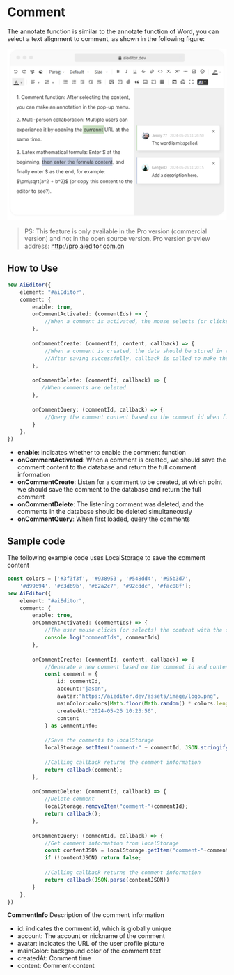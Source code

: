 #  Comment

The annotate function is similar to the annotate function of Word, you can select a text alignment to comment, as shown in the following figure:

![](../assets/image/comment-en.png)

>PS: This feature is only available in the Pro version (commercial version) and not in the open source version. Pro version preview address: http://pro.aieditor.com.cn
## How to Use

```typescript
new AiEditor({
    element: "#aiEditor",
    comment: {
        enable: true,
        onCommentActivated: (commentIds) => {
            //When a comment is activated, the mouse selects (or clicks) on a piece of flagged content
        },

        onCommentCreate: (commentId, content, callback) => {
            //When a comment is created, the data should be stored in the database via an http request
            //After saving successfully, callback is called to make the comment valid
        },

        onCommentDelete: (commentId, callback) => {
           //When comments are deleted
        },

        onCommentQuery: (commentId, callback) => {
            //Query the comment content based on the comment id when first loaded
        }
    },
})
```

- **enable**: indicates whether to enable the comment function
- **onCommentActivated**: When a comment is created, we should save the comment content to the database and return the full comment information
- **onCommentCreate**: Listen for a comment to be created, at which point we should save the comment to the database and return the full comment
- **onCommentDelete**: The listening comment was deleted, and the comments in the database should be deleted simultaneously
- **onCommentQuery**: When first loaded, query the comments


## Sample code

The following example code uses LocalStorage to save the comment content

```typescript
const colors = ['#3f3f3f', '#938953', '#548dd4', '#95b3d7', 
    '#d99694', '#c3d69b', '#b2a2c7', '#92cddc', '#fac08f'];
new AiEditor({
    element: "#aiEditor",
    comment: {
        enable: true,
        onCommentActivated: (commentIds) => {
            //The user mouse clicks (or selects) the content with the comment
            console.log("commentIds", commentIds)
        },

        onCommentCreate: (commentId, content, callback) => {
            //Generate a new comment based on the comment id and content
            const comment = {
                id: commentId,
                account:"jason",
                avatar:"https://aieditor.dev/assets/image/logo.png",
                mainColor:colors[Math.floor(Math.random() * colors.length)],
                createdAt:"2024-05-26 10:23:56",
                content
            } as CommentInfo;
            
            //Save the comments to localStorage
            localStorage.setItem("comment-" + commentId, JSON.stringify(comment));
            
            //Calling callback returns the comment information
            return callback(comment);
        },

        onCommentDelete: (commentId, callback) => {
            //Delete comment
            localStorage.removeItem("comment-"+commentId);
            return callback();
        },

        onCommentQuery: (commentId, callback) => {
            //Get comment information from localStorage
            const contentJSON = localStorage.getItem("comment-"+commentId);
            if (!contentJSON) return false;

            //Calling callback returns the comment information
            return callback(JSON.parse(contentJSON))
        }
    },
})
```


**CommentInfo** Description of the comment information
- id: indicates the comment id, which is globally unique
- account: The account or nickname of the comment
- avatar: indicates the URL of the user profile picture
- mainColor: background color of the comment text
- createdAt: Comment time
- content: Comment content
